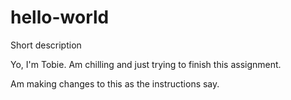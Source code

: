 # hello-world
Short description

Yo, I'm Tobie. 
Am chilling and just trying to finish this assignment. 

Am making changes to this as the instructions say. 
